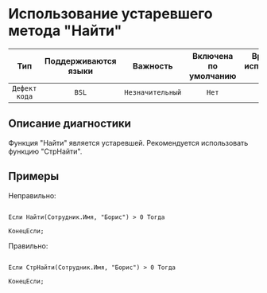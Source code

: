 # Использование устаревшего метода "Найти"

| Тип | Поддерживаются<br/>языки | Важность | Включена<br/>по умолчанию | Время на<br/>исправление (мин) | Тэги |
| :-: | :-: | :-: | :-: | :-: | :-: |
| `Дефект кода` | `BSL` | `Незначительный` | `Нет` | `2` | `deprecated` |

<!-- Блоки выше заполняются автоматически, не трогать -->
## Описание диагностики

Функция "Найти" является устаревшей. Рекомендуется использовать функцию "СтрНайти".

## Примеры

Неправильно:

```bsl

Если Найти(Сотрудник.Имя, "Борис") > 0 Тогда

КонецЕсли; 

```


Правильно:

```bsl

Если СтрНайти(Сотрудник.Имя, "Борис") > 0 Тогда

КонецЕсли; 

```
